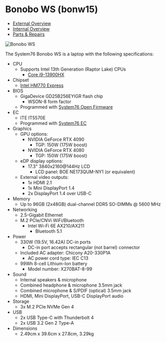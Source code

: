 # Bonobo WS (bonw15)

- [External Overview](./external-overview.md)
- [Internal Overview](./internal-overview.md)
- [Parts & Repairs](./repairs.md)

![Bonobo WS](./img/bonw15.webp)

The System76 Bonobo WS is a laptop with the following specifications:

- CPU
    - Supports Intel 13th Generation (Raptor Lake) CPUs
        - [Core i9-13900HX](https://ark.intel.com/content/www/us/en/ark/products/232171/intel-core-i913900hx-processor-36m-cache-up-to-5-40-ghz.html)
- Chipset
    - [Intel HM770 Express](https://www.intel.com/content/www/us/en/products/sku/232478/intel-hm770-chipset/specifications.html) <!-- Not yet listed on ARK -->
- BIOS
    - GigaDevice GD25B256EYIGR flash chip
        - WSON-8 form factor
    - Programmed with [System76 Open Firmware](https://github.com/system76/firmware-open)
- EC
    - ITE IT5570E
    - Programmed with [System76 EC](https://github.com/system76/ec)
- Graphics
    - GPU options:
        - NVIDIA GeForce RTX 4090
            - TGP: 150W (175W boost)
        - NVIDIA GeForce RTX 4080
            - TGP: 150W (175W boost)
    - eDP display options:
        - 17.3" 3840x2160@144Hz LCD
            - LCD panel: BOE NE173QUM-NY1 (or equivalent)
    - External video outputs:
        - 1x HDMI 2.1
        - 1x Mini DisplayPort 1.4
        - 2x DisplayPort 1.4 over USB-C
- Memory
    - Up to 96GB (2x48GB) dual-channel DDR5 SO-DIMMs @ 5600 MHz
- Networking
    - 2.5-Gigabit Ethernet
    - M.2 PCIe/CNVi WiFi/Bluetooth
        - Intel Wi-Fi 6E AX210/AX211
            - Bluetooth 5.1
- Power
    - 330W (19.5V, 16.42A) DC-in ports
        - DC-in port accepts rectangular (not barrel) connector
    - Included AC adapter: Chicony A20-330P1A
        - AC power cord type: IEC C13
    - 99Wh 8-cell Lithium-Ion battery
        - Model number: X270BAT-8-99
- Sound
    - Internal speakers & microphone
    - Combined headphone & microphone 3.5mm jack
    - Combined microphone & S/PDIF (optical) 3.5mm jack
    - HDMI, Mini DisplayPort, USB-C DisplayPort audio
- Storage
    - 3x M.2 PCIe NVMe Gen 4
- USB
    - 2x USB Type-C with Thunderbolt 4
    - 2x USB 3.2 Gen 2 Type-A
- Dimensions
    - 2.49cm x 39.6cm x 27.8cm, 3.29kg
